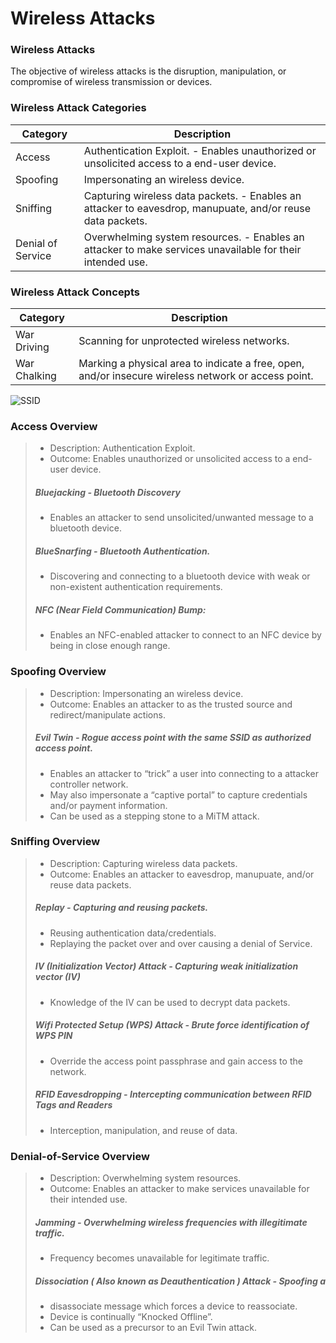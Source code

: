 # Wireless Attacks


### Wireless Attacks
The objective of wireless attacks is the disruption, manipulation, or compromise of wireless transmission or devices.


### Wireless Attack Categories
| Category | Description |
|----------|-------------|
| Access | Authentication Exploit. - Enables unauthorized or unsolicited access to a end-user device.|
| Spoofing | Impersonating an wireless device. | Enables an attacker to as the trusted source and redirect/manipulate actions.|
| Sniffing | Capturing wireless data packets. - Enables an attacker to eavesdrop, manupuate, and/or reuse data packets.|
| Denial of Service | Overwhelming system resources. - Enables an attacker to make services unavailable for their intended use. |  

### Wireless Attack Concepts
| Category | Description |
|----------|-------------|
| War Driving | Scanning for unprotected wireless networks. |
| War Chalking | Marking a physical area to indicate a free, open, and/or insecure wireless network or access point. |

![SSID](https://upload.wikimedia.org/wikipedia/commons/thumb/e/e6/Warchalking.svg/1000px-Warchalking.svg.png)

### Access Overview
> * Description: Authentication Exploit.
> * Outcome: Enables unauthorized or unsolicited access to a end-user device.
> ##### Bluejacking - Bluetooth Discovery
> * Enables an attacker to send unsolicited/unwanted message to a bluetooth device.
> ##### BlueSnarfing - Bluetooth Authentication.
> * Discovering and connecting to a bluetooth device with weak or non-existent authentication requirements.
> ##### NFC (Near Field Communication) Bump:
> * Enables an NFC-enabled attacker to connect to an NFC device by being in close enough range.

### Spoofing Overview
> * Description: Impersonating an wireless device.
> * Outcome: Enables an attacker to as the trusted source and redirect/manipulate actions.
> ##### Evil Twin - Rogue access point with the same SSID as authorized access point.
> * Enables an attacker to “trick” a user into connecting to a attacker controller network.
> * May also impersonate a “captive portal” to capture credentials and/or payment information.
> * Can be used as a stepping stone to a MiTM attack.

### Sniffing Overview
> * Description: Capturing wireless data packets.
> * Outcome: Enables an attacker to eavesdrop, manupuate, and/or reuse data packets.
> ##### Replay - Capturing and reusing packets.
> * Reusing authentication data/credentials.
> * Replaying the packet over and over causing a denial of Service.
> ##### IV (Initialization Vector) Attack - Capturing weak initialization vector (IV)
> * Knowledge of the IV can be used to decrypt data packets.
> ##### Wifi Protected Setup (WPS) Attack - Brute force identification of WPS PIN
> * Override the access point passphrase and gain access to the network.
> ##### RFID Eavesdropping - Intercepting communication between RFID Tags and Readers
> * Interception, manipulation, and reuse of data.

### Denial-of-Service Overview
> * Description: Overwhelming system resources.
> * Outcome: Enables an attacker to make services unavailable for their intended use.
> ##### Jamming - Overwhelming wireless frequencies with illegitimate traffic.
> * Frequency becomes unavailable for legitimate traffic.
> ##### Dissociation ( Also known as Deauthentication ) Attack - Spoofing a
> * disassociate message which forces a device to reassociate.
> * Device is continually “Knocked Offline”.
> * Can be used as a precursor to an Evil Twin attack.
